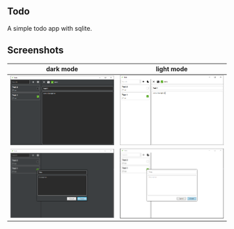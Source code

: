 ## Todo

A simple todo app with sqlite.

## Screenshots

| dark mode                                           | light mode                                          |
|-----------------------------------------------------|-----------------------------------------------------|
| <img src="images/Screenshot 2022-06-27 093558.png"> | <img src="images/Screenshot 2022-06-27 093706.png"> |
| <img src="images/Screenshot 2022-06-27 093809.png"> | <img src="images/Screenshot 2022-06-27 093748.png"> |
